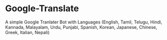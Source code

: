 # Google-Translate
A simple Google Tranlater Bot  with Languages (English, Tamil, Telugu, Hindi, Kannada, Malayalam, Urdu, Punjabi, Spanish, Korean, Japanese, Chinese, Greek, Italian, Nepali)
